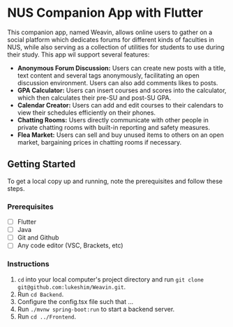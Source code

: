 # NUS Companion App with Flutter

This companion app, named Weavin, allows online users to gather on a social platform which dedicates forums for different kinds of faculties in NUS, while also serving as a collection of utilities for students to use during their study. This app wil support several features:

* **Anonymous Forum Discussion:** Users can create new posts with a title, text content and several tags anonymously, facilitating an open discussion environment. Users can also add comments likes to posts. 
* **GPA Calculator:** Users can insert courses and scores into the calculator, which then calculates their pre-SU and post-SU GPA.
* **Calendar Creator:** Users can add and edit courses to their calendars to view their schedules efficiently on their phones.
* **Chatting Rooms:** Users directly communicate with other people in private chatting rooms with built-in reporting and safety measures.
* **Flea Market:** Users can sell and buy unused items to others on an open market, bargaining prices in chatting rooms if necessary.

## Getting Started

To get a local copy up and running, note the prerequisites and follow these steps.

### Prerequisites

- [ ] Flutter
- [ ] Java
- [ ] Git and Github
- [ ] Any code editor (VSC, Brackets, etc)

### Instructions
1. `cd` into your local computer's project directory and run `git clone git@github.com:lukeshim/Weavin.git`.
2. Run `cd Backend`.
3. Configure the config.tsx file such that ...
4. Run `./mvnw spring-boot:run` to start a backend server.
5. Run `cd ../Frontend`.

